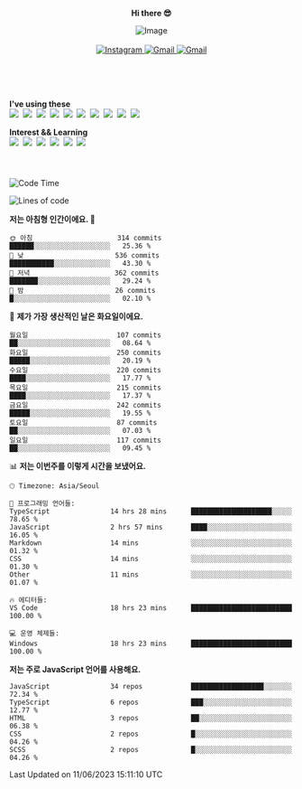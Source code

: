 <p align="center">
  <strong>Hi there 😎</strong>
</p>
<p align="center">
 <img src="https://github.com/newri0807/newri0807/assets/51315988/4a6fb530-b6e7-4156-ae8c-bd620836a7cc" alt="Image" align="center"/>
  <br/>
  <br/>
  <a href="https://www.instagram.com/_nm.87/">
    <img src="https://img.shields.io/badge/-Instagram-dd2a7b?style=flat-squaree&logo=instagram&logoColor=white" alt="Instagram" />
  </a>
  <a href="mailto:newri0807@gmail.com">
    <img src="https://img.shields.io/badge/-Gmail-d14836?style=flat-squaree&logo=Gmail&logoColor=white" alt="Gmail" />
  </a>
  <a href="https://twitter.com/Irwen215">
    <img src="https://img.shields.io/badge/Twitter-1DA1F2?style=flat-squaree&logo=twitter&logoColor=white" alt="Gmail" />
  </a>  
</p>

 
 
</p>
<br/>
<br/>
<br/>
<p align="left">
  <strong>I've using these </strong>
  <br/>
  <img src="https://img.shields.io/badge/Html5-E34F26?style=flat-square&logo=html5&logoColor=white"/></a>&nbsp 
  <img src="https://img.shields.io/badge/css-1572B6?style=flat-square&logo=css3&logoColor=white"/></a>&nbsp 
  <img src="https://img.shields.io/badge/Bootstrap-7952B3?style=flat-square&logo=Bootstrap&logoColor=white"/></a>&nbsp 
  <img src="https://img.shields.io/badge/Javascript-ffb13b?style=flat-square&logo=javascript&logoColor=white"/></a>&nbsp 
  <img src="https://img.shields.io/badge/jquery-0769AD?style=flat-square&logo=jquery&logoColor=white"/></a>&nbsp 
  <img src="https://img.shields.io/badge/C Sharp-239120?style=flat-square&logo=C Sharp&logoColor=white"/></a>&nbsp 
  <img src="https://img.shields.io/badge/.NET-512BD4?style=flat-square&logo=.NET&logoColor=white"/></a>&nbsp 
  <img src="https://img.shields.io/badge/MicrosoftSQLServer-CC2927?style=flat-square&logo=microsoft&logoColor=white"/></a>&nbsp
  <img src="https://img.shields.io/badge/Firebase-FFCA28?style=flat-square&logo=firebase&logoColor=white"/></a>&nbsp 
  <img src="https://img.shields.io/badge/react-61DAFB?style=flat-square&logo=react&logoColor=white"/></a>&nbsp  
</p>

<p align="left">
  <strong>Interest && Learning</strong>
  <br/>
  <img src="https://img.shields.io/badge/TypeScript-3178C6?style=flat-square&logo=TypeScript&logoColor=white"/>&nbsp 
  <img src="https://img.shields.io/badge/Next.js-000000?style=flat-square&logo=Next.js&logoColor=white"/></a>&nbsp 
  <img src="https://img.shields.io/badge/Node.js-339933?style=flat-square&logo=node.js&logoColor=white"/></a>&nbsp 
  <img src="https://img.shields.io/badge/MySQL-4479A1?style=flat-square&logo=MySQL&logoColor=white"/></a>&nbsp 
  <img src="https://img.shields.io/badge/Java-007396?style=flat-square&logo=Java&logoColor=white"/></a>&nbsp
  <img src="https://img.shields.io/badge/Sass-CC6699?style=flat-square&logo=Sass&logoColor=white"/></a>&nbsp 
</p>

&nbsp;
&nbsp;
###

<!--START_SECTION:waka-->
![Code Time](http://img.shields.io/badge/Code%20Time-27%20hrs%2057%20mins-blue)

![Lines of code](https://img.shields.io/badge/%EC%A0%80%EB%8A%94%20%EC%97%AC%ED%83%9C%EA%B9%8C%EC%A7%80%20-1.3%20million%20%EC%A4%84%EC%9D%98%20%EC%BD%94%EB%93%9C%EB%A5%BC%20%EC%9E%91%EC%84%B1%ED%96%88%EC%96%B4%EC%9A%94.-blue)

**저는 아침형 인간이에요. 🐤** 

```text
🌞 아침                     314 commits         ██████░░░░░░░░░░░░░░░░░░░   25.36 % 
🌆 낮　                     536 commits         ███████████░░░░░░░░░░░░░░   43.30 % 
🌃 저녁                     362 commits         ███████░░░░░░░░░░░░░░░░░░   29.24 % 
🌙 밤　                     26 commits          █░░░░░░░░░░░░░░░░░░░░░░░░   02.10 % 
```
📅 **제가 가장 생산적인 날은 화요일이에요.** 

```text
월요일                      107 commits         ██░░░░░░░░░░░░░░░░░░░░░░░   08.64 % 
화요일                      250 commits         █████░░░░░░░░░░░░░░░░░░░░   20.19 % 
수요일                      220 commits         ████░░░░░░░░░░░░░░░░░░░░░   17.77 % 
목요일                      215 commits         ████░░░░░░░░░░░░░░░░░░░░░   17.37 % 
금요일                      242 commits         █████░░░░░░░░░░░░░░░░░░░░   19.55 % 
토요일                      87 commits          ██░░░░░░░░░░░░░░░░░░░░░░░   07.03 % 
일요일                      117 commits         ██░░░░░░░░░░░░░░░░░░░░░░░   09.45 % 
```


📊 **저는 이번주를 이렇게 시간을 보냈어요.** 

```text
🕑︎ Timezone: Asia/Seoul

💬 프로그래밍 언어들: 
TypeScript               14 hrs 28 mins      ████████████████████░░░░░   78.65 % 
JavaScript               2 hrs 57 mins       ████░░░░░░░░░░░░░░░░░░░░░   16.05 % 
Markdown                 14 mins             ░░░░░░░░░░░░░░░░░░░░░░░░░   01.32 % 
CSS                      14 mins             ░░░░░░░░░░░░░░░░░░░░░░░░░   01.30 % 
Other                    11 mins             ░░░░░░░░░░░░░░░░░░░░░░░░░   01.07 % 

🔥 에디터들: 
VS Code                  18 hrs 23 mins      █████████████████████████   100.00 % 

💻 운영 체제들: 
Windows                  18 hrs 23 mins      █████████████████████████   100.00 % 
```

**저는 주로 JavaScript 언어를 사용해요.** 

```text
JavaScript               34 repos            ██████████████████░░░░░░░   72.34 % 
TypeScript               6 repos             ███░░░░░░░░░░░░░░░░░░░░░░   12.77 % 
HTML                     3 repos             ██░░░░░░░░░░░░░░░░░░░░░░░   06.38 % 
CSS                      2 repos             █░░░░░░░░░░░░░░░░░░░░░░░░   04.26 % 
SCSS                     2 repos             █░░░░░░░░░░░░░░░░░░░░░░░░   04.26 % 
```




 Last Updated on 11/06/2023 15:11:10 UTC
<!--END_SECTION:waka-->
